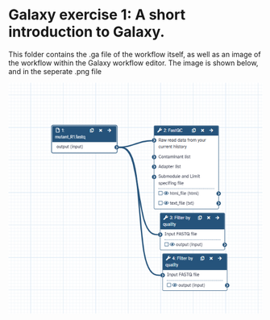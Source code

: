 # Galaxy exercise 1: A short introduction to Galaxy.

This folder contains the .ga file of the workflow itself, as well as an image of the workflow within the Galaxy workflow editor. The image is shown below, and in the seperate .png file

![Workflow_1](https://github.com/mgils4/Minor_Bioinformatics_NGS_Workflows_MvG/blob/main/WORKFLOWS/1.%20A%20short%20introduction%20to%20Galaxy/Galaxy%20workflow%201.png)

